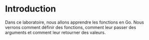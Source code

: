 # Introduction

Dans ce laboratoire, nous allons apprendre les fonctions en Go. Nous verrons comment définir des fonctions, comment leur passer des arguments et comment leur retourner des valeurs.
